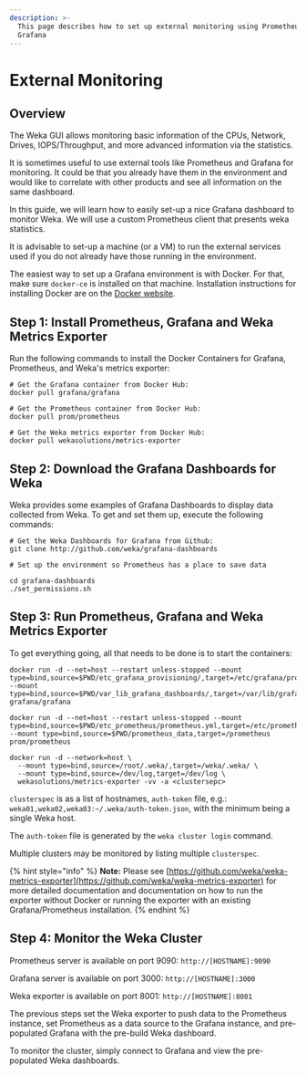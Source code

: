 ```yaml
---
description: >-
  This page describes how to set up external monitoring using Prometheus and
  Grafana
---
```


# External Monitoring

## Overview

The Weka GUI allows monitoring basic information of the CPUs, Network, Drives, IOPS/Throughput, and more advanced information via the statistics.

It is sometimes useful to use external tools like Prometheus and Grafana for monitoring. It could be that you already have them in the environment and would like to correlate with other products and see all information on the same dashboard.

In this guide, we will learn how to easily set-up a nice Grafana dashboard to monitor Weka. We will use a custom Prometheus client that presents weka statistics. 

It is advisable to set-up a machine \(or a VM\) to run the external services used if you do not already have those running in the environment. 

The easiest way to set up a Grafana environment is with Docker. For that, make sure `docker-ce` is installed on that machine. Installation instructions for installing Docker are on the [Docker website](https://www.docker.com/get-started).

## Step 1: Install Prometheus, Grafana and Weka Metrics Exporter

Run the following commands to install the Docker Containers for Grafana, Prometheus, and Weka's metrics exporter:

```text
# Get the Grafana container from Docker Hub:
docker pull grafana/grafana

# Get the Prometheus container from Docker Hub:
docker pull prom/prometheus

# Get the Weka metrics exporter from Docker Hub:
docker pull wekasolutions/metrics-exporter

```

## Step 2: Download the Grafana Dashboards for Weka

Weka provides some examples of Grafana Dashboards to display data collected from Weka. To get and set them up, execute the following commands:

```text
# Get the Weka Dashboards for Grafana from Github:
git clone http://github.com/weka/grafana-dashboards

# Set up the environment so Prometheus has a place to save data

cd grafana-dashboards
./set_permissions.sh

```

## Step 3: Run Prometheus, Grafana and Weka Metrics Exporter

To get everything going, all that needs to be done is to start the containers:

```
docker run -d --net=host --restart unless-stopped --mount type=bind,source=$PWD/etc_grafana_provisioning/,target=/etc/grafana/provisioning --mount type=bind,source=$PWD/var_lib_grafana_dashboards/,target=/var/lib/grafana/dashboards grafana/grafana

docker run -d --net=host --restart unless-stopped --mount type=bind,source=$PWD/etc_prometheus/prometheus.yml,target=/etc/prometheus/prometheus.yml --mount type=bind,source=$PWD/prometheus_data,target=/prometheus prom/prometheus

docker run -d --network=host \
  --mount type=bind,source=/root/.weka/,target=/weka/.weka/ \
  --mount type=bind,source=/dev/log,target=/dev/log \
  wekasolutions/metrics-exporter -vv -a <clustersepc>
```

`clusterspec` is as a list of hostnames, `auth-token` file, e.g.: `weka01,weka02,weka03:~/.weka/auth-token.json`, with the minimum being a single Weka host. 

The `auth-token` file is generated by the `weka cluster login` command. 

Multiple clusters may be monitored by listing multiple `clusterspec`.

{% hint style="info" %}
**Note:** Please see [https://github.com/weka/weka-metrics-exporter](https://github.com/weka/weka-metrics-exporter) for more detailed documentation and documentation on how to run the exporter without Docker or running the exporter with an existing Grafana/Prometheus installation.
{% endhint %}

## Step 4: Monitor the Weka Cluster

Prometheus server is available on port 9090: `http://[HOSTNAME]:9090`

Grafana server is available on port 3000: `http://[HOSTNAME]:3000`

Weka exporter is available on port 8001: `http://[HOSTNAME]:8001`

The previous steps set the Weka exporter to push data to the Prometheus instance, set Prometheus as a data source to the Grafana instance, and pre-populated Grafana with the pre-build Weka dashboard.

To monitor the cluster, simply connect to Grafana and view the pre-populated Weka dashboards.

